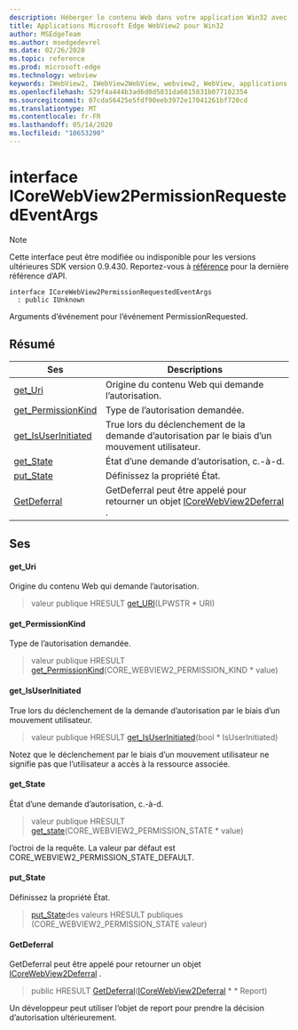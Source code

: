 ```yaml
---
description: Héberger le contenu Web dans votre application Win32 avec le contrôle Microsoft Edge WebView2
title: Applications Microsoft Edge WebView2 pour Win32
author: MSEdgeTeam
ms.author: msedgedevrel
ms.date: 02/26/2020
ms.topic: reference
ms.prod: microsoft-edge
ms.technology: webview
keywords: IWebView2, IWebView2WebView, webview2, WebView, applications Win32, Win32, Edge, ICoreWebView2, ICoreWebView2Host, contrôle de navigateur, html Edge
ms.openlocfilehash: 529f4a444b3ad6d0d5831da6015831b077102354
ms.sourcegitcommit: 07cda56425e5fdf90eeb3972e17041261bf720cd
ms.translationtype: MT
ms.contentlocale: fr-FR
ms.lasthandoff: 05/14/2020
ms.locfileid: "10653290"
---
```

# interface ICoreWebView2PermissionRequestedEventArgs 

> [!NOTE]
> Cette interface peut être modifiée ou indisponible pour les versions ultérieures SDK version 0.9.430. Reportez-vous à [référence](../../../webview2-api-reference.md) pour la dernière référence d’API.

```
interface ICoreWebView2PermissionRequestedEventArgs
  : public IUnknown
```

Arguments d’événement pour l’événement PermissionRequested.

## Résumé

 Ses                        | Descriptions
--------------------------------|---------------------------------------------
[get_Uri](#get_uri) | Origine du contenu Web qui demande l’autorisation.
[get_PermissionKind](#get_permissionkind) | Type de l’autorisation demandée.
[get_IsUserInitiated](#get_isuserinitiated) | True lors du déclenchement de la demande d’autorisation par le biais d’un mouvement utilisateur.
[get_State](#get_state) | État d’une demande d’autorisation, c.-à-d.
[put_State](#put_state) | Définissez la propriété État.
[GetDeferral](#getdeferral) | GetDeferral peut être appelé pour retourner un objet [ICoreWebView2Deferral](ICoreWebView2Deferral.md) .

## Ses

#### get_Uri 

Origine du contenu Web qui demande l’autorisation.

> valeur publique HRESULT [get_URI](#get_uri)(LPWSTR * URI)

#### get_PermissionKind 

Type de l’autorisation demandée.

> valeur publique HRESULT [get_PermissionKind](#get_permissionkind)(CORE_WEBVIEW2_PERMISSION_KIND * value)

#### get_IsUserInitiated 

True lors du déclenchement de la demande d’autorisation par le biais d’un mouvement utilisateur.

> valeur publique HRESULT [get_IsUserInitiated](#get_isuserinitiated)(bool * IsUserInitiated)

Notez que le déclenchement par le biais d’un mouvement utilisateur ne signifie pas que l’utilisateur a accès à la ressource associée.

#### get_State 

État d’une demande d’autorisation, c.-à-d.

> valeur publique HRESULT [get_state](#get_state)(CORE_WEBVIEW2_PERMISSION_STATE * value)

l’octroi de la requête. La valeur par défaut est CORE_WEBVIEW2_PERMISSION_STATE_DEFAULT.

#### put_State 

Définissez la propriété État.

> [put_State](#put_state)des valeurs HRESULT publiques (CORE_WEBVIEW2_PERMISSION_STATE valeur)

#### GetDeferral 

GetDeferral peut être appelé pour retourner un objet [ICoreWebView2Deferral](ICoreWebView2Deferral.md) .

> public HRESULT [GetDeferral](#getdeferral)([ICoreWebView2Deferral](ICoreWebView2Deferral.md) * * Report)

Un développeur peut utiliser l’objet de report pour prendre la décision d’autorisation ultérieurement.

